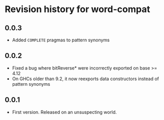 # Revision history for word-compat

## 0.0.3

* Added `COMPLETE` pragmas to pattern synonyms

## 0.0.2

* Fixed a bug where bitReverse* were incorrectly exported on base >= 4.12
* On GHCs older than 9.2, it now reexports data constructors instead of pattern synonyms

## 0.0.1

* First version. Released on an unsuspecting world.

